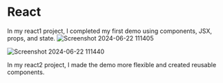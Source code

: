 # React
In my react1 project, I completed my first demo using components, JSX, props, and state.
![Screenshot 2024-06-22 111405](https://github.com/sathvikinguva/React/assets/143580000/9ca7e43d-b2c2-4d0d-af2d-91e570ddc81c)

![Screenshot 2024-06-22 111440](https://github.com/sathvikinguva/React/assets/143580000/6d05eda7-4b0b-4897-9843-29480ff22b3b)

In my react2 project, I made the demo more flexible and created reusable components.
